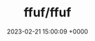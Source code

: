 ---
title: "ffuf/ffuf"
link: "https://github.com/ffuf/ffuf"
date: "2023-02-21 15:00:09 +0000"
description: "Fast web fuzzer written in Go"
category: "github"
---